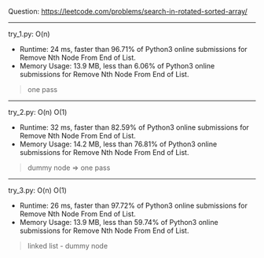 Question: https://leetcode.com/problems/search-in-rotated-sorted-array/

---

try_1.py: O(n)

* Runtime: 24 ms, faster than 96.71% of Python3 online submissions for Remove Nth Node From End of List.
* Memory Usage: 13.9 MB, less than 6.06% of Python3 online submissions for Remove Nth Node From End of List.

> one pass

---

try_2.py: O(n) O(1)

* Runtime: 32 ms, faster than 82.59% of Python3 online submissions for Remove Nth Node From End of List.
* Memory Usage: 14.2 MB, less than 76.81% of Python3 online submissions for Remove Nth Node From End of List.

> dummy node => one pass

---

try_3.py: O(n) O(1)

* Runtime: 26 ms, faster than 97.72% of Python3 online submissions for Remove Nth Node From End of List.
* Memory Usage: 13.9 MB, less than 59.74% of Python3 online submissions for Remove Nth Node From End of List.            

> linked list - dummy node
